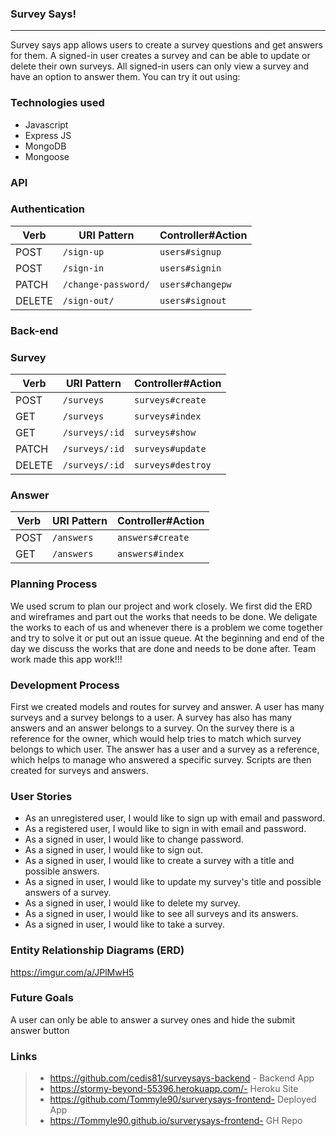 ### Survey Says!

----

Survey says app allows users to create a survey questions and get answers for them. A signed-in user creates a survey and can be able to update or delete their own surveys. All signed-in users can only view a survey and have an option to answer them. You can try it out using:

### Technologies used
- Javascript
- Express JS
- MongoDB
- Mongoose


### API
### Authentication

| Verb   | URI Pattern            | Controller#Action |
|--------|------------------------|-------------------|
| POST   | `/sign-up`             | `users#signup`    |
| POST   | `/sign-in`             | `users#signin`    |
| PATCH  | `/change-password/` | `users#changepw`  |
| DELETE | `/sign-out/`        | `users#signout`   |

### Back-end
### Survey


| Verb   | URI Pattern            | Controller#Action |
|--------|------------------------|-------------------|
| POST   | `/surveys`             | `surveys#create`  |
| GET    |  `/surveys`            |  `surveys#index`  |
| GET    |  `/surveys/:id`        |  `surveys#show`   |
| PATCH  | `/surveys/:id`         | `surveys#update`  |
| DELETE | `/surveys/:id`         | `surveys#destroy` |

### Answer


| Verb   | URI Pattern            | Controller#Action |
|--------|------------------------|-------------------|
| POST   | `/answers`              | `answers#create`  |
| GET    | `/answers`              |  `answers#index`  |

### Planning Process
We used scrum to plan our project and work closely. We first did the ERD and wireframes and part out the works that needs to be done. We deligate the works to each of us and whenever there is a problem we come together and try to solve it or put out an issue queue. At the beginning and end of the day we discuss the works that are done and needs to be done after. Team work made this app work!!!

### Development Process
First we created models and routes for survey and answer. A user has many surveys and a survey belongs to a user. A survey has also has many answers and an answer belongs to a survey. On the survey there is a reference for the owner, which would help tries to match which survey belongs to which user. The answer has a user and a survey as a reference, which helps to manage who answered a specific survey. Scripts are then created for surveys and answers.



### User Stories

- As an unregistered user, I would like to sign up with email and password.
- As a registered user, I would like to sign in with email and password.
- As a signed in user, I would like to change password.
- As a signed in user, I would like to sign out.
- As a signed in user, I would like to create a survey with a title and possible answers.
- As a signed in user, I would like to update my survey's title and possible answers of a survey.
- As a signed in user, I would like to delete my survey.
- As a signed in user, I would like to see all surveys and its answers.
- As a signed in user, I would like to take a survey.


### Entity Relationship Diagrams (ERD)
https://imgur.com/a/JPlMwH5

### Future Goals
A user can only be able to answer a survey ones and hide the submit answer button

### Links
>- https://github.com/cedis81/surveysays-backend - Backend App
>- https://stormy-beyond-55396.herokuapp.com/- Heroku Site
>- https://github.com/Tommyle90/surverysays-frontend- Deployed App
>- https://Tommyle90.github.io/surverysays-frontend- GH Repo
